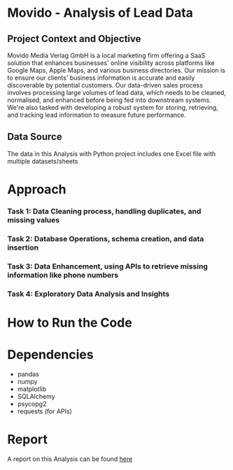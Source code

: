 # Movido - Analysis of Lead Data

## Project Context and Objective

Movido Media Verlag GmbH is a local marketing firm offering a SaaS solution that enhances businesses' online visibility across platforms like Google Maps, Apple Maps, and various business directories. Our mission is to ensure our clients' business information is accurate and easily discoverable by potential customers. Our data-driven sales process involves processing large volumes of lead data, which needs to be cleaned, normalised, and enhanced before being fed into downstream systems. We're also tasked with developing a robust system for storing, retrieving, and tracking lead information to measure future performance.

## Data Source
The data in this Analysis with Python project includes one Excel file with multiple datasets/sheets

# Approach


### Task 1: Data Cleaning process, handling duplicates, and missing values

### Task 2: Database Operations, schema creation, and data insertion

### Task 3: Data Enhancement, using APIs to retrieve missing information like phone numbers

### Task 4: Exploratory Data Analysis and Insights 



# How to Run the Code


# Dependencies 

- pandas
- numpy
- matplotlib
- SQLAlchemy
- psycopg2
- requests (for APIs)

# Report
A report on this Analysis can be found [here](https://medium.com/@veronica_v/analysis-of-lead-data-and-recommendations-d08dbe4807ca)
